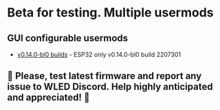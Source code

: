 # Beta for testing. Multiple usermods

## GUI configurable usermods

- [v0.14.0-bl0 builds](https://github.com/srg74/WLED-wemos-shield/tree/master/resources/experimental/Firmware) - ESP32 only v0.14.0-bl0 build 2207301

## 🔴 Please, test latest firmware and report any issue to WLED Discord. Help highly anticipated and appreciated! 🔴
